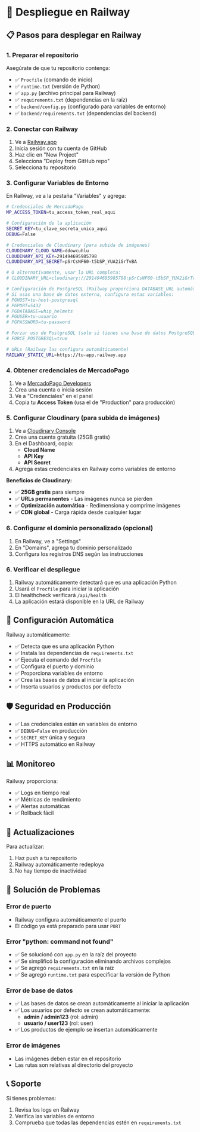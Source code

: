 # 🚀 Despliegue en Railway

## 📋 Pasos para desplegar en Railway

### 1. Preparar el repositorio

Asegúrate de que tu repositorio contenga:
- ✅ `Procfile` (comando de inicio)
- ✅ `runtime.txt` (versión de Python)
- ✅ `app.py` (archivo principal para Railway)
- ✅ `requirements.txt` (dependencias en la raíz)
- ✅ `backend/config.py` (configurado para variables de entorno)
- ✅ `backend/requirements.txt` (dependencias del backend)

### 2. Conectar con Railway

1. Ve a [Railway.app](https://railway.app)
2. Inicia sesión con tu cuenta de GitHub
3. Haz clic en "New Project"
4. Selecciona "Deploy from GitHub repo"
5. Selecciona tu repositorio

### 3. Configurar Variables de Entorno

En Railway, ve a la pestaña "Variables" y agrega:

```bash
# Credenciales de MercadoPago
MP_ACCESS_TOKEN=tu_access_token_real_aqui

# Configuración de la aplicación
SECRET_KEY=tu_clave_secreta_unica_aqui
DEBUG=False

# Credenciales de Cloudinary (para subida de imágenes)
CLOUDINARY_CLOUD_NAME=ddowcuhlu
CLOUDINARY_API_KEY=291494695985798
CLOUDINARY_API_SECRET=pSrCsNF60-t5bSP_YUA2iGrTvBA

# O alternativamente, usar la URL completa:
# CLOUDINARY_URL=cloudinary://291494695985798:pSrCsNF60-t5bSP_YUA2iGrTvBA@ddowcuhlu

# Configuración de PostgreSQL (Railway proporciona DATABASE_URL automáticamente)
# Si usas una base de datos externa, configura estas variables:
# PGHOST=tu-host-postgresql
# PGPORT=5432
# PGDATABASE=whip_helmets
# PGUSER=tu-usuario
# PGPASSWORD=tu-password

# Forzar uso de PostgreSQL (solo si tienes una base de datos PostgreSQL configurada)
# FORCE_POSTGRESQL=true

# URLs (Railway las configura automáticamente)
RAILWAY_STATIC_URL=https://tu-app.railway.app
```

### 4. Obtener credenciales de MercadoPago

1. Ve a [MercadoPago Developers](https://www.mercadopago.com.ar/developers/panel/credentials)
2. Crea una cuenta o inicia sesión
3. Ve a "Credenciales" en el panel
4. Copia tu **Access Token** (usa el de "Production" para producción)

### 5. Configurar Cloudinary (para subida de imágenes)

1. Ve a [Cloudinary Console](https://cloudinary.com/console)
2. Crea una cuenta gratuita (25GB gratis)
3. En el Dashboard, copia:
   - **Cloud Name**
   - **API Key**
   - **API Secret**
4. Agrega estas credenciales en Railway como variables de entorno

**Beneficios de Cloudinary:**
- ✅ **25GB gratis** para siempre
- ✅ **URLs permanentes** - Las imágenes nunca se pierden
- ✅ **Optimización automática** - Redimensiona y comprime imágenes
- ✅ **CDN global** - Carga rápida desde cualquier lugar

### 6. Configurar el dominio personalizado (opcional)

1. En Railway, ve a "Settings"
2. En "Domains", agrega tu dominio personalizado
3. Configura los registros DNS según las instrucciones

### 6. Verificar el despliegue

1. Railway automáticamente detectará que es una aplicación Python
2. Usará el `Procfile` para iniciar la aplicación
3. El healthcheck verificará `/api/health`
4. La aplicación estará disponible en la URL de Railway

## 🔧 Configuración Automática

Railway automáticamente:
- ✅ Detecta que es una aplicación Python
- ✅ Instala las dependencias de `requirements.txt`
- ✅ Ejecuta el comando del `Procfile`
- ✅ Configura el puerto y dominio
- ✅ Proporciona variables de entorno
- ✅ Crea las bases de datos al iniciar la aplicación
- ✅ Inserta usuarios y productos por defecto

## 🛡️ Seguridad en Producción

- ✅ Las credenciales están en variables de entorno
- ✅ `DEBUG=False` en producción
- ✅ `SECRET_KEY` única y segura
- ✅ HTTPS automático en Railway

## 📊 Monitoreo

Railway proporciona:
- ✅ Logs en tiempo real
- ✅ Métricas de rendimiento
- ✅ Alertas automáticas
- ✅ Rollback fácil

## 🔄 Actualizaciones

Para actualizar:
1. Haz push a tu repositorio
2. Railway automáticamente redeploya
3. No hay tiempo de inactividad

## 🐛 Solución de Problemas

### Error de puerto
- Railway configura automáticamente el puerto
- El código ya está preparado para usar `PORT`

### Error "python: command not found"
- ✅ Se solucionó con `app.py` en la raíz del proyecto
- ✅ Se simplificó la configuración eliminando archivos complejos
- ✅ Se agregó `requirements.txt` en la raíz
- ✅ Se agregó `runtime.txt` para especificar la versión de Python

### Error de base de datos
- ✅ Las bases de datos se crean automáticamente al iniciar la aplicación
- ✅ Los usuarios por defecto se crean automáticamente:
  - **admin / admin123** (rol: admin)
  - **usuario / user123** (rol: user)
- ✅ Los productos de ejemplo se insertan automáticamente

### Error de imágenes
- Las imágenes deben estar en el repositorio
- Las rutas son relativas al directorio del proyecto

## 📞 Soporte

Si tienes problemas:
1. Revisa los logs en Railway
2. Verifica las variables de entorno
3. Comprueba que todas las dependencias estén en `requirements.txt`
